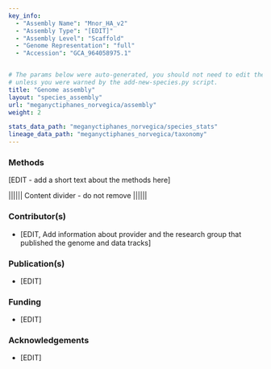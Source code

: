 ```yaml
---
key_info:
  - "Assembly Name": "Mnor_HA_v2"
  - "Assembly Type": "[EDIT]"
  - "Assembly Level": "Scaffold"
  - "Genome Representation": "full"
  - "Accession": "GCA_964058975.1"


# The params below were auto-generated, you should not need to edit them...
# unless you were warned by the add-new-species.py script.
title: "Genome assembly"
layout: "species_assembly"
url: "meganyctiphanes_norvegica/assembly"
weight: 2

stats_data_path: "meganyctiphanes_norvegica/species_stats"
lineage_data_path: "meganyctiphanes_norvegica/taxonomy"
---
```


### Methods

[EDIT - add a short text about the methods here]

|||||| Content divider - do not remove ||||||

### Contributor(s)

- [EDIT, Add information about provider and the research group that published the genome and data tracks]

### Publication(s)

- [EDIT]

### Funding

- [EDIT]

### Acknowledgements

- [EDIT]
